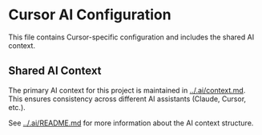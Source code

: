 # Cursor AI Configuration

This file contains Cursor-specific configuration and includes the shared AI context.

## Shared AI Context

The primary AI context for this project is maintained in [../.ai/context.md](../.ai/context.md). This ensures consistency across different AI assistants (Claude, Cursor, etc.).

See [../.ai/README.md](../.ai/README.md) for more information about the AI context structure.
